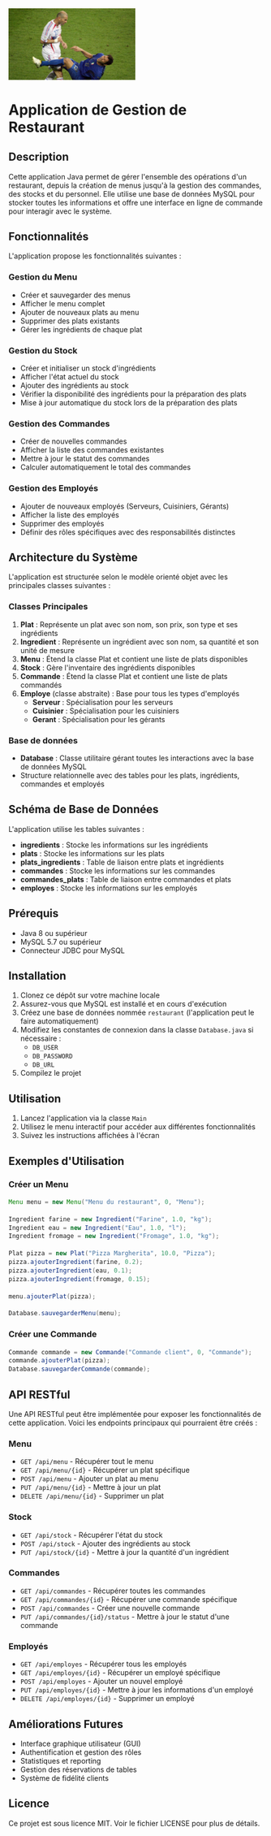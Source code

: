 <div> <img src="public/zizou.webp" width=250px> </div>

# Application de Gestion de Restaurant

## Description

Cette application Java permet de gérer l'ensemble des opérations d'un restaurant, depuis la création de menus jusqu'à la gestion des commandes, des stocks et du personnel. Elle utilise une base de données MySQL pour stocker toutes les informations et offre une interface en ligne de commande pour interagir avec le système.

## Fonctionnalités

L'application propose les fonctionnalités suivantes :

### Gestion du Menu
- Créer et sauvegarder des menus
- Afficher le menu complet
- Ajouter de nouveaux plats au menu
- Supprimer des plats existants
- Gérer les ingrédients de chaque plat

### Gestion du Stock
- Créer et initialiser un stock d'ingrédients
- Afficher l'état actuel du stock
- Ajouter des ingrédients au stock
- Vérifier la disponibilité des ingrédients pour la préparation des plats
- Mise à jour automatique du stock lors de la préparation des plats

### Gestion des Commandes
- Créer de nouvelles commandes
- Afficher la liste des commandes existantes
- Mettre à jour le statut des commandes
- Calculer automatiquement le total des commandes

### Gestion des Employés
- Ajouter de nouveaux employés (Serveurs, Cuisiniers, Gérants)
- Afficher la liste des employés
- Supprimer des employés
- Définir des rôles spécifiques avec des responsabilités distinctes

## Architecture du Système

L'application est structurée selon le modèle orienté objet avec les principales classes suivantes :

### Classes Principales
1. **Plat** : Représente un plat avec son nom, son prix, son type et ses ingrédients
2. **Ingredient** : Représente un ingrédient avec son nom, sa quantité et son unité de mesure
3. **Menu** : Étend la classe Plat et contient une liste de plats disponibles
4. **Stock** : Gère l'inventaire des ingrédients disponibles
5. **Commande** : Étend la classe Plat et contient une liste de plats commandés
6. **Employe** (classe abstraite) : Base pour tous les types d'employés
   - **Serveur** : Spécialisation pour les serveurs
   - **Cuisinier** : Spécialisation pour les cuisiniers
   - **Gerant** : Spécialisation pour les gérants

### Base de données
- **Database** : Classe utilitaire gérant toutes les interactions avec la base de données MySQL
- Structure relationnelle avec des tables pour les plats, ingrédients, commandes et employés

## Schéma de Base de Données

L'application utilise les tables suivantes :

- **ingredients** : Stocke les informations sur les ingrédients
- **plats** : Stocke les informations sur les plats
- **plats_ingredients** : Table de liaison entre plats et ingrédients
- **commandes** : Stocke les informations sur les commandes
- **commandes_plats** : Table de liaison entre commandes et plats
- **employes** : Stocke les informations sur les employés

## Prérequis

- Java 8 ou supérieur
- MySQL 5.7 ou supérieur
- Connecteur JDBC pour MySQL

## Installation

1. Clonez ce dépôt sur votre machine locale
2. Assurez-vous que MySQL est installé et en cours d'exécution
3. Créez une base de données nommée `restaurant` (l'application peut le faire automatiquement)
4. Modifiez les constantes de connexion dans la classe `Database.java` si nécessaire :
   - `DB_USER`
   - `DB_PASSWORD`
   - `DB_URL`
5. Compilez le projet

## Utilisation

1. Lancez l'application via la classe `Main`
2. Utilisez le menu interactif pour accéder aux différentes fonctionnalités
3. Suivez les instructions affichées à l'écran

## Exemples d'Utilisation

### Créer un Menu
```java
Menu menu = new Menu("Menu du restaurant", 0, "Menu");

Ingredient farine = new Ingredient("Farine", 1.0, "kg");
Ingredient eau = new Ingredient("Eau", 1.0, "l");
Ingredient fromage = new Ingredient("Fromage", 1.0, "kg");

Plat pizza = new Plat("Pizza Margherita", 10.0, "Pizza");
pizza.ajouterIngredient(farine, 0.2);
pizza.ajouterIngredient(eau, 0.1);
pizza.ajouterIngredient(fromage, 0.15);

menu.ajouterPlat(pizza);

Database.sauvegarderMenu(menu);
```

### Créer une Commande
```java
Commande commande = new Commande("Commande client", 0, "Commande");
commande.ajouterPlat(pizza);
Database.sauvegarderCommande(commande);
```

## API RESTful

Une API RESTful peut être implémentée pour exposer les fonctionnalités de cette application. Voici les endpoints principaux qui pourraient être créés :

### Menu
- `GET /api/menu` - Récupérer tout le menu
- `GET /api/menu/{id}` - Récupérer un plat spécifique
- `POST /api/menu` - Ajouter un plat au menu
- `PUT /api/menu/{id}` - Mettre à jour un plat
- `DELETE /api/menu/{id}` - Supprimer un plat

### Stock
- `GET /api/stock` - Récupérer l'état du stock
- `POST /api/stock` - Ajouter des ingrédients au stock
- `PUT /api/stock/{id}` - Mettre à jour la quantité d'un ingrédient

### Commandes
- `GET /api/commandes` - Récupérer toutes les commandes
- `GET /api/commandes/{id}` - Récupérer une commande spécifique
- `POST /api/commandes` - Créer une nouvelle commande
- `PUT /api/commandes/{id}/status` - Mettre à jour le statut d'une commande

### Employés
- `GET /api/employes` - Récupérer tous les employés
- `GET /api/employes/{id}` - Récupérer un employé spécifique
- `POST /api/employes` - Ajouter un nouvel employé
- `PUT /api/employes/{id}` - Mettre à jour les informations d'un employé
- `DELETE /api/employes/{id}` - Supprimer un employé

## Améliorations Futures

- Interface graphique utilisateur (GUI)
- Authentification et gestion des rôles
- Statistiques et reporting
- Gestion des réservations de tables
- Système de fidélité clients

## Licence

Ce projet est sous licence MIT. Voir le fichier LICENSE pour plus de détails. 
